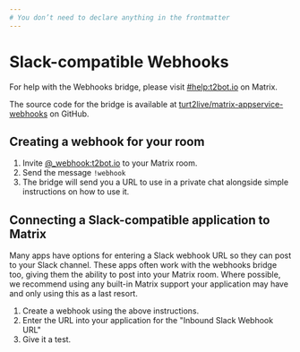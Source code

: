 ```yaml
---
# You don’t need to declare anything in the frontmatter
---
```


# Slack-compatible Webhooks

For help with the Webhooks bridge, please visit [#help:t2bot.io](https://matrix.to/#/#help:t2bot.io)
on Matrix.

The source code for the bridge is available at [turt2live/matrix-appservice-webhooks](https://github.com/turt2live/matrix-appservice-webhooks)
on GitHub.


## Creating a webhook for your room

1. Invite [@_webhook:t2bot.io](https://matrix.to/#/@_webhook:t2bot.io) to your Matrix room.
2. Send the message `!webhook`
3. The bridge will send you a URL to use in a private chat alongside simple instructions on how to use it.


## Connecting a Slack-compatible application to Matrix

Many apps have options for entering a Slack webhook URL so they can post to your Slack channel. These
apps often work with the webhooks bridge too, giving them the ability to post into your Matrix room.
Where possible, we recommend using any built-in Matrix support your application may have and only using
this as a last resort.

1. Create a webhook using the above instructions.
2. Enter the URL into your application for the "Inbound Slack Webhook URL"
3. Give it a test.
